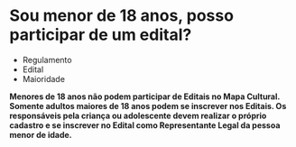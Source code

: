 # Sou menor de 18 anos, posso participar de um edital?

- Regulamento
- Edital
- Maioridade

<b>Menores de 18 anos não podem participar de Editais no Mapa Cultural. 
Somente adultos maiores de 18 anos podem se inscrever nos Editais. 
Os responsáveis pela criança ou adolescente devem realizar o próprio cadastro e se inscrever no Edital como Representante Legal da pessoa menor de idade.</b>